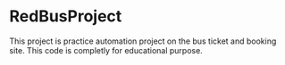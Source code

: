 # RedBusProject
 This project is practice automation project on the bus ticket and booking site. This code is completly for educational purpose.
